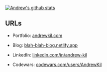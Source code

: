 [![Andrew's github stats](https://github-readme-stats.vercel.app/api?username=andrew-kil&count_private=true&show_icons=true&theme=gotham)](https://github.com/anuraghazra/github-readme-stats)


## URLs

- Portfolio: <a href="andrewkil.com" target="_blank">andrewkil.com</a>

- Blog: <a href="https://blah-blah-blog.netlify.app/" target="_blank">blah-blah-blog.netlify.app</a>

- LinkedIn: <a href="https://www.linkedin.com/in/andrew-kil/" target="_blank">linkedin.com/in/andrew-kil</a>

- Codewars: <a href="https://www.codewars.com/users/AndrewKil" target="_blank">codewars.com/users/AndrewKil</a>

<!--
**Andrew-Kil/Andrew-Kil** is a ✨ _special_ ✨ repository because its `README.md` (this file) appears on your GitHub profile.

Here are some ideas to get you started:

- 🔭 I’m currently working on ...
- 🌱 I’m currently learning ...
- 👯 I’m looking to collaborate on ...
- 🤔 I’m looking for help with ...
- 💬 Ask me about ...
- 📫 How to reach me: ...
- 😄 Pronouns: ...
- ⚡ Fun fact: ...
-->
